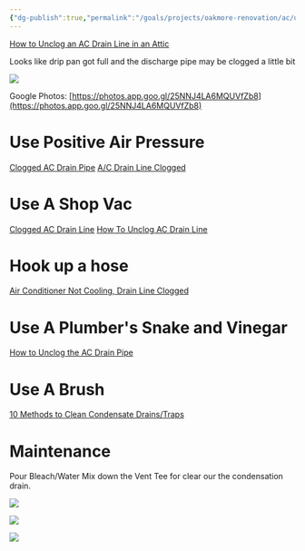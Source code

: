 ```yaml
---
{"dg-publish":true,"permalink":"/goals/projects/oakmore-renovation/ac/unclog-ac-discharge-pipe/","tags":["oakmore-renovation-task"],"created":"Jan 20, 2024, 9:28 AM"}
---
```


[How to Unclog an AC Drain Line in an Attic](https://www.wikihow.com/Unclog-an-AC-Drain-Line-in-an-Attic)

Looks like drip pan got full and the discharge pipe may be clogged a little bit

![](https://lh3.googleusercontent.com/pw/ABLVV874NCZ2nvOzoRhGad9C3pNNkVSXlb7Uqj-WqkFIEgHnM8f-s8WSgDv88LtEKab93qeAXGqtufmz1GEqI30oCvk78SgxmTGYYbIBEYu6kJhE5sPuw3Dttof27szyNs9ov-vds_V49aXBthcKnQr042t7Qg=w685-h914-s-no-gm?authuser=0)

Google Photos: [https://photos.app.goo.gl/25NNJ4LA6MQUVfZb8](https://photos.app.goo.gl/25NNJ4LA6MQUVfZb8)

# Use Positive Air Pressure

[Clogged AC Drain Pipe](https://youtube.com/shorts/MAGT_RJgrmM?si=9N_awqGvZL0qoSj4)
[A/C Drain Line Clogged](https://youtube.com/shorts/IHvW2__lVBo?si=ZONRJwQqAzdr6rO9)

# Use A Shop Vac

[Clogged AC Drain Line](https://youtube.com/shorts/K5OTEOicmdY?si=DkC3n5wj1jhcs2gL)
[How To Unclog AC Drain Line](https://youtube.com/shorts/eMpDnnywLoo?si=-RlwX6t7n1Gq8xUP)
# Hook up a hose

[Air Conditioner Not Cooling, Drain Line Clogged](https://youtube.com/shorts/PSZuhPx_cjw?si=JW1GIcUvLhOdr9hC)
# Use A Plumber's Snake and Vinegar 

[How to Unclog the AC Drain Pipe](https://youtube.com/shorts/sNVuJEnNaeU?si=Eyl151Bboznqw2h3)

# Use A Brush

[10 Methods to Clean Condensate Drains/Traps](https://youtube.com/shorts/MkHgXlt9p8M?si=k4fGcBRH_7F41CdH)

# Maintenance

Pour Bleach/Water Mix down the Vent Tee for clear our the condensation drain.

![](https://www.newcombandcompany.com/~newcombncompany/application/files/4715/8499/8529/newcomb-drain-pan.png)

![](https://russellkingdotme.files.wordpress.com/2012/09/screen-shot-2012-09-19-at-8-27-46-pm.png)

![](https://russellkingdotme.files.wordpress.com/2012/09/screen-shot-2012-09-19-at-8-26-47-pm.png)